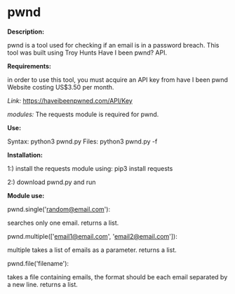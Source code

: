 # pwnd

**Description:**

pwnd is a tool used for checking if an email is in a password breach. This tool was built using Troy Hunts Have I been pwnd? API.

**Requirements:**

in order to use this tool, you must acquire an API key from have I been pwnd Website costing US$3.50 per month.

_Link:_ https://haveibeenpwned.com/API/Key

_modules:_ The requests module is required for pwnd.

**Use:**

Syntax: python3 pwnd.py 
Files: python3 pwnd.py -f

**Installation:**

1:) install the requests module using: pip3 install requests

2:) download pwnd.py and run

**Module use:**

pwnd.single('random@email.com'):

searches only one email. returns a list.

pwnd.multiple(['email1@email.com', 'email2@email.com']):

multiple takes a list of emails as a parameter. returns a list.

pwnd.file('filename'):

takes a file containing emails, the format should be each email separated by a new line. returns a list.
